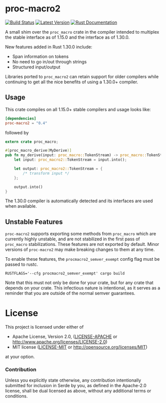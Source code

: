 # proc-macro2

[![Build Status](https://api.travis-ci.com/alexcrichton/proc-macro2.svg?branch=master)](https://travis-ci.com/alexcrichton/proc-macro2)
[![Latest Version](https://img.shields.io/crates/v/proc-macro2.svg)](https://crates.io/crates/proc-macro2)
[![Rust Documentation](https://img.shields.io/badge/api-rustdoc-blue.svg)](https://docs.rs/proc-macro2)

A small shim over the `proc_macro` crate in the compiler intended to multiplex
the stable interface as of 1.15.0 and the interface as of 1.30.0.

New features added in Rust 1.30.0 include:

* Span information on tokens
* No need to go in/out through strings
* Structured input/output

Libraries ported to `proc_macro2` can retain support for older compilers while
continuing to get all the nice benefits of using a 1.30.0+ compiler.

## Usage

This crate compiles on all 1.15.0+ stable compilers and usage looks like:

```toml
[dependencies]
proc-macro2 = "0.4"
```

followed by

```rust
extern crate proc_macro;

#[proc_macro_derive(MyDerive)]
pub fn my_derive(input: proc_macro::TokenStream) -> proc_macro::TokenStream {
    let input: proc_macro2::TokenStream = input.into();

    let output: proc_macro2::TokenStream = {
        /* transform input */
    };

    output.into()
}
```

The 1.30.0 compiler is automatically detected and its interfaces are used when
available.

## Unstable Features

`proc-macro2` supports exporting some methods from `proc_macro` which are
currently highly unstable, and are not stabilized in the first pass of
`proc_macro` stabilizations. These features are not exported by default. Minor
versions of `proc-macro2` may make breaking changes to them at any time.

To enable these features, the `procmacro2_semver_exempt` config flag must be
passed to rustc.

```
RUSTFLAGS='--cfg procmacro2_semver_exempt' cargo build
```

Note that this must not only be done for your crate, but for any crate that
depends on your crate. This infectious nature is intentional, as it serves as a
reminder that you are outside of the normal semver guarantees.

# License

This project is licensed under either of

 * Apache License, Version 2.0, ([LICENSE-APACHE](LICENSE-APACHE) or
   http://www.apache.org/licenses/LICENSE-2.0)
 * MIT license ([LICENSE-MIT](LICENSE-MIT) or
   http://opensource.org/licenses/MIT)

at your option.

### Contribution

Unless you explicitly state otherwise, any contribution intentionally submitted
for inclusion in Serde by you, as defined in the Apache-2.0 license, shall be
dual licensed as above, without any additional terms or conditions.
